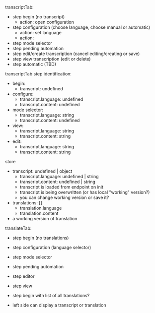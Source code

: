transcriptTab:
- step begin (no transcript)
  - action: open configuration
- step configuration (choose language, choose manual or automatic)
  - action: set language
  - action: 
- step mode selector
- step pending automation
- step edit/create transcription (cancel editing/creating or save)
- step view transcription (edit or delete)
- step automatic (TBD)

transcriptTab step identification:
- begin:
  - transcript: undefined
- configure:
  - transcript.language: undefined
  - transcript.content: undefined
- mode selector:
  - transcript.language: string
  - transcript.content: undefined
- view:
  - transcript.language: string
  - transcript.content: string
- edit:
  - transcript.language: string
  - transcript.content: string

store
- transcript: undefined | object
  - transcript.language: undefined | string
  - transcript.content: undefined | string
  - transcript is loaded from endpoint on init
  - transcript is being overwritten (or has local "working" version?)
  - you can change working version or save it?
- translations: []
  - translation.language
  - translation.content
- a working version of translation

translateTab:
- step begin (no translations)
- step configuration (language selector)
- step mode selector
- step pending automation
- step editor
- step view

- step begin with list of all translations?

- left side can display a transcript or translation